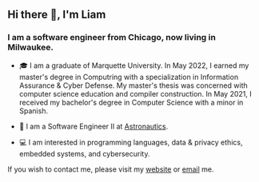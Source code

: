 ## Hi there 👋, I'm Liam

### I am a software engineer from Chicago, now living in Milwaukee.

- 🎓 I am a graduate of Marquette University. In May 2022, I earned my master's degree in Computring with a specialization in Information Assurance & Cyber Defense. My master's thesis was concerned with computer science education and compiler construction. In May 2021, I received my bachelor's degree in Computer Science with a minor in Spanish.

- 💼 I am a Software Engineer II at <a href="https://astronautics.com/">Astronautics</a>.

- 💻 I am interested in programming languages, data & privacy ethics, embedded systems, and cybersecurity.

If you wish to contact me, please visit my <a href="https://www.liammurphy.me">website</a> or [email](mailto:liammurphy513@gmail.com) me.
